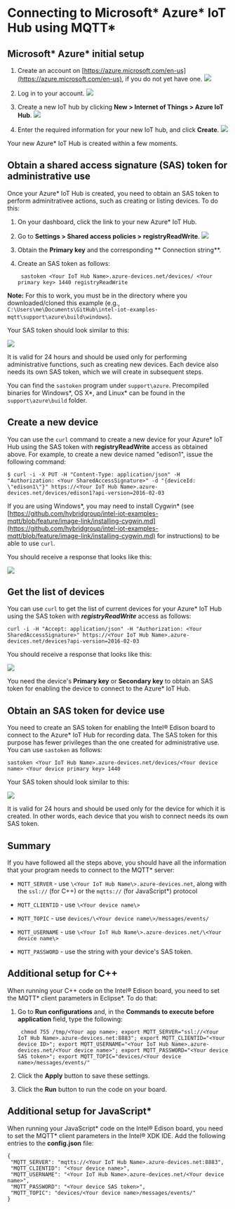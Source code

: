 # Connecting to Microsoft\* Azure\* IoT Hub using MQTT\*

## Microsoft\* Azure\* initial setup

1. Create an account on [https://azure.microsoft.com/en-us](https://azure.microsoft.com/en-us), if you do not yet have one.
![](https://github.com/hybridgroup/intel-iot-examples-mqtt/blob/master/images/azure/create-free-account.png)

2. Log in to your account.
![](https://github.com/hybridgroup/intel-iot-examples-mqtt/blob/master/images/azure/sign-in-to-azure.png)

3. Create a new IoT hub by clicking **New > Internet of Things > Azure IoT Hub**.
![](https://github.com/hybridgroup/intel-iot-examples-mqtt/blob/master/images/azure/create-new-iot-hub.png)

4. Enter the required information for your new IoT hub, and click **Create**.
![](https://github.com/hybridgroup/intel-iot-examples-mqtt/blob/master/images/azure/create-new-iot-hub-2.png)

Your new Azure\* IoT Hub is created within a few moments.

## Obtain a shared access signature (SAS) token for administrative use

Once your Azure\* IoT Hub is created, you need to obtain an SAS token to perform adminitrativee actions, such as creating or listing devices. To do this:

1. On your dashboard, click the link to your new Azure\* IoT Hub.
2. Go to **Settings > Shared access policies > registryReadWrite**.
![](https://github.com/hybridgroup/intel-iot-examples-mqtt/blob/master/images/azure/obtain-sas.png)
3. Obtain the **Primary key** and the corresponding ** Connection string**.
4. Create an SAS token as follows:

        sastoken <Your IoT Hub Name>.azure-devices.net/devices/ <Your primary key> 1440 registryReadWrite

**Note:** For this to work, you must be in the directory where you downloaded/cloned this example (e.g., `C:\Users\me\Documents\GitHub\intel-iot-examples-mqtt\support\azure\build\windows`).

Your SAS token should look similar to this:

![](https://github.com/hybridgroup/intel-iot-examples-mqtt/blob/master/images/azure/sas-example.png)

It is valid for 24 hours and should be used only for performing administrative functions, such as creating new devices. Each device also needs its own SAS token, which we will create in subsequent steps.

You can find the `sastoken` program under `support\azure`. Precompiled binaries for Windows\*, OS X\*, and Linux\* can be found in the `support\azure\build` folder.

## Create a new device

You can use the `curl` command to create a new device for your Azure\* IoT Hub using the SAS token with **registryReadWrite** access as obtained above. For example, to create a new device named "edison1", issue the following command:

```
$ curl -i -X PUT -H "Content-Type: application/json" -H "Authorization: <Your SharedAccessSignature>" -d "{deviceId: \"edison1\"}" https://<Your IoT Hub Name>.azure-devices.net/devices/edison1?api-version=2016-02-03
```
If you are using Windows\*, you may need to install Cygwin* (see [https://github.com/hybridgroup/intel-iot-examples-mqtt/blob/feature/image-link/installing-cygwin.md](https://github.com/hybridgroup/intel-iot-examples-mqtt/blob/feature/image-link/installing-cygwin.md) for instructions) to be able to use `curl`.

You should receive a response that looks like this:

![](https://github.com/hybridgroup/intel-iot-examples-mqtt/blob/master/images/azure/create-new-device-curl.png)

## Get the list of devices

You can use `curl` to get the list of current devices for your Azure\* IoT Hub using the SAS token with ***registryReadWrite*** access as follows:

```
curl -i -H "Accept: application/json" -H "Authorization: <Your SharedAccessSignature>" https://<Your IoT Hub Name>.azure-devices.net/devices?api-version=2016-02-03
```

You should receive a response that looks like this:

![](https://github.com/hybridgroup/intel-iot-examples-mqtt/blob/master/images/azure/list-devices-curl.png)

You need the device's **Primary key** or **Secondary key** to obtain an SAS token for enabling the device to connect to the Azure\* IoT Hub.

## Obtain an SAS token for device use

You need to create an SAS token for enabling the Intel® Edison board to connect to the Azure\* IoT Hub for recording data. The SAS token for this purpose has fewer privileges than the one created for administrative use. You can use `sastoken` as follows:

```
sastoken <Your IoT Hub Name>.azure-devices.net/devices/<Your device name> <Your device primary key> 1440
```

Your SAS token should look similar to this:

![](https://github.com/hybridgroup/intel-iot-examples-mqtt/blob/master/images/azure/device-sas-example.png)


It is valid for 24 hours and should be used only for the device for which it is created. In other words, each device that you wish to connect needs its own SAS token.

## Summary

If you have followed all the steps above, you should have all the information that your program needs to connect to the MQTT\* server:

- `MQTT_SERVER` - use `\<Your IoT Hub Name\>.azure-devices.net`, along with the `ssl://` (for C++) or the `mqtts://` (for JavaScript\*) protocol

- `MQTT_CLIENTID` - use `\<Your device name\>`

- `MQTT_TOPIC` - use `devices/\<Your device name\>/messages/events/`

- `MQTT_USERNAME` - use `\<Your IoT Hub Name\>.azure-devices.net/\<Your device name\>`

- `MQTT_PASSWORD` - use the string with your device's SAS token.

## Additional setup for C++

When running your C++ code on the Intel® Edison board, you need to set the MQTT\* client parameters in Eclipse\*. To do that: 

1. Go to **Run configurations** and, in the **Commands to execute before application** field, type the following:

        chmod 755 /tmp/<Your app name>; export MQTT_SERVER="ssl://<Your IoT Hub Name>.azure-devices.net:8883"; export MQTT_CLIENTID="<Your device ID>"; export MQTT_USERNAME="<Your IoT Hub Name>.azure-devices.net/<Your device name>"; export MQTT_PASSWORD="<Your device SAS token>"; export MQTT_TOPIC="devices/<Your device name>/messages/events/"

2. Click the **Apply** button to save these settings.
3. Click the **Run** button to run the code on your board.

## Additional setup for JavaScript*

When running your JavaScript\* code on the Intel® Edison board, you need to set the MQTT\* client parameters in the Intel® XDK IDE. Add the following entries to the **config.json** file:

```
{
 "MQTT_SERVER": "mqtts://<Your IoT Hub Name>.azure-devices.net:8883",
 "MQTT_CLIENTID": "<Your device name>",
 "MQTT_USERNAME": "<Your IoT Hub Name>.azure-devices.net/<Your device name>",
 "MQTT_PASSWORD": "<Your device SAS token>",
 "MQTT_TOPIC": "devices/<Your device name>/messages/events/"
}
```
